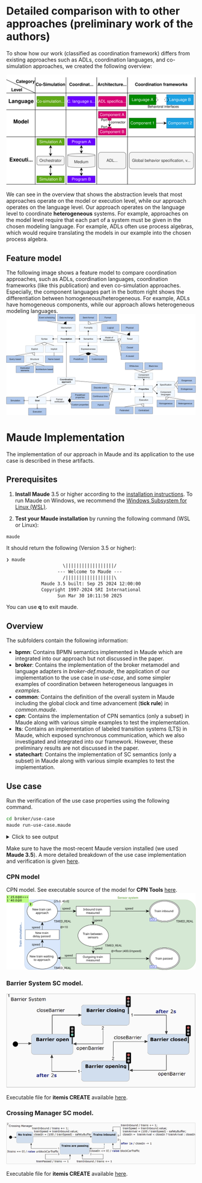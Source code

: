 # Detailed comparison with to other approaches (preliminary work of the authors)

To show how our work (classified as coordination framework) differs from existing approaches such as ADLs, coordination languages, and co-simulation approaches, we created the following overview:

![Coordination overview](./coordination-overview.svg)

We can see in the overview that shows the abstraction levels that most approaches operate on the model or execution level, while our approach operates on the language level.
Our approach operates on the language level to coordinate **heterogeneous** systems. For example, approaches on the model level require that each part of a system must be given in the chosen modeling language.
For example, ADLs often use process algebras, which would require translating the models in our example into the chosen process algebra.

## Feature model
The following image shows a feature model to compare coordination approaches, such as ADLs, coordination languages, coordination frameworks (like this publication) and even co-simulation approaches.
Especially, the component languages part in the bottom right shows the differentiation between homogeneous/heterogeneous. For example, ADLs have homogeneous components, while our approach allows heterogeneous modeling languages.
![Featuer model to compare coordination approaches](./feature-model.svg)

# Maude Implementation

The implementation of our approach in Maude and its application to the use case is described in these artifacts.

## Prerequisites

1. **Install Maude** 3.5 or higher according to the [installation instructions](https://maude.cs.illinois.edu/wiki/Maude_download_and_installation).
   To run Maude on Windows, we recommend the [Windows Subsystem for Linux (WSL)](https://learn.microsoft.com/en-us/windows/wsl/install).

2. **Test your Maude installation** by running the following command (WSL or Linux):
```bash
maude
```

It should return the following (Version 3.5 or higher):

```text
❯ maude
                     \||||||||||||||||||/
                   --- Welcome to Maude ---
                     /||||||||||||||||||\
             Maude 3.5 built: Sep 25 2024 12:00:00
             Copyright 1997-2024 SRI International
                   Sun Mar 30 10:11:50 2025
```

You can use **q** to exit maude.

## Overview

The subfolders contain the following information:

- **bpmn**: Contains BPMN semantics implemented in Maude which are integrated into our approach but not discussed in the paper.
- **broker**: Contains the implementation of the broker metamodel and language adapters in _broker-def.maude_, the application of our implementation to the use case in _use-case_, and some simpler examples of coordination between heterogeneous languages in _examples_.
- **common**: Contains the definition of the overall system in Maude including the global clock and time advancement (**tick rule**) in _common.maude_.
- **cpn**: Contains the implementation of CPN semantics (only a subset) in Maude along with various simple examples to test the implementation.
- **lts**: Contains an implementation of labeled transition systems (LTS) in Maude, which exposed synchronous communication, which we also investigated and integrated into our framework. However, these preliminary results are not discussed in the paper.
- **statechart**: Contains the implementation of SC semantics (only a subset) in Maude along with various simple examples to test the implementation.

## Use case

Run the verification of the use case properties using the following command.
```bash
cd broker/use-case
maude run-use-case.maude
```

<details>
  <summary>Click to see output</summary>

  ```text
❯ maude run-use-case.maude
                     \||||||||||||||||||/
                   --- Welcome to Maude ---
                     /||||||||||||||||||\
             Maude 3.5 built: Sep 25 2024 12:00:00
             Copyright 1997-2024 SRI International
                   Sun Mar 30 20:31:23 2025
==========================================
reduce in MODEL-CHECK : modelCheck(systemConfiguration, []~ Train-count-negative) .
rewrites: 23130 in 20ms cpu (20ms real) (1156500 rewrites/second)
result Bool: true
==========================================
reduce in MODEL-CHECK : modelCheck(systemConfiguration, []~ (Train-passing /\ Barriers-open)) .
rewrites: 22731 in 20ms cpu (17ms real) (1136550 rewrites/second)
result Bool: true
==========================================
reduce in MODEL-CHECK : modelCheck(systemConfiguration, []~ (Train-passing /\ Barrier-closing)) .
rewrites: 22731 in 10ms cpu (16ms real) (2273100 rewrites/second)
result Bool: true
==========================================
reduce in MODEL-CHECK : modelCheck(systemConfiguration, [](Barriers-closed -> <> Barriers-open)) .
rewrites: 22920 in 20ms cpu (16ms real) (1146000 rewrites/second)
result Bool: true
==========================================
reduce in MODEL-CHECK : modelCheck(systemConfiguration, [](Train-Inbound-Packet -> <> Barriers-closed)) .
rewrites: 22964 in 20ms cpu (16ms real) (1148200 rewrites/second)
result Bool: true
==========================================
search in MODEL-CHECK : systemConfiguration =>! S .

Solution 1 (state 403)
states: 404  rewrites: 22315 in 10ms cpu (16ms real) (2231500 rewrites/second)
S --> {< a : CPN |
  places : (place("New train can approach", "New train delay passed -> New train can approach",
    "New train can approach -> Inbound train measured", INT), place("New train waiting to approach",
    "Outgoing train measured -> New train waiting to approach",
    "New train waiting to approach -> New train delay passed", INT), place("Train between sensors",
    "Inbound train measured -> Train between sensors", "Train between sensors -> Outgoing train measured",
    INT), place("Train inbound", "Inbound train measured -> Train approaching", empty, INT), place(
    "Train passed", "Outgoing train measured -> Train passed", empty, INT)),
  transitions : (transition("Inbound train measured", "New train can approach -> Inbound train measured", (
    "Inbound train measured -> Train approaching", "Inbound train measured -> Train between sensors"), @+
    const(0)), transition("New train delay passed",
    "New train waiting to approach -> New train delay passed",
    "New train delay passed -> New train can approach", @+ const(10)), transition(
    "Outgoing train measured", "Train between sensors -> Outgoing train measured", (
    "Outgoing train measured -> New train waiting to approach", "Outgoing train measured -> Train passed"),
    @+ (const(400) /' speed))),
  arcs : (arc("Inbound train measured -> Train approaching", "Inbound train measured", "Train inbound",
    varExpression(speed)), arc("Inbound train measured -> Train between sensors", "Inbound train measured",
    "Train between sensors", varExpression(speed)), arc("New train can approach -> Inbound train measured",
    "New train can approach", "Inbound train measured", varExpression(speed)), arc(
    "New train delay passed -> New train can approach", "New train delay passed", "New train can approach",
    varExpression(speed)), arc("New train waiting to approach -> New train delay passed",
    "New train waiting to approach", "New train delay passed", varExpression(speed)), arc(
    "Outgoing train measured -> New train waiting to approach", "Outgoing train measured",
    "New train waiting to approach", varExpression(speed)), arc("Outgoing train measured -> Train passed",
    "Outgoing train measured", "Train passed", varExpression(speed)), arc(
    "Train between sensors -> Outgoing train measured", "Train between sensors", "Outgoing train measured",
    varExpression(speed))) >
< ai : CPNInstance |
  cpn : a,
  marking : (token("New train can approach", data(25), 78), token("New train can approach", data(40), 80))
    >
< barrierSystem : StateChart |
  transitions : ("Barrier closed" - event("openBarrier") / noEffect -> "Barrier opening", "Barrier closing"
    - event("openBarrier") / noEffect -> "Barrier open", "Barrier closing" - after(2) / noEffect ->
    "Barrier closed", "Barrier open" - event("closeBarrier") / noEffect -> "Barrier closing",
    "Barrier opening" - event("closeBarrier") / noEffect -> "Barrier closed", "Barrier opening" - after(2)
    / noEffect -> "Barrier open") >
< bsi : SCInstance |
  sc : barrierSystem,
  state : scToken("Barrier open", 0),
  variables : none >
< crossingManager : StateChart |
  transitions : ("No trains" - event("trainInbound") / trainSpeed = "trainInbound" . value ; (trains =
    trains +' 1 ; (closeIn = trainSpeed /' 200 ; closeIn = closeIn -' safetyBuffer)) -> "Trains inbound",
    "Trains are passing" - event("trainInbound") / trains = trains +' 1 -> "Trains are passing",
    "Trains are passing" - event("trainPassed") / trains = trains -' 1 -> "Trains are passing",
    "Trains are passing" - [trains == 0] / raise "unblockCarTraffic" ; (trainSpeed = 0 ; (trainArrival = 0
    ; closeIn = 0)) -> "No trains", "Trains inbound" - event("trainInbound") / trainSpeed = "trainInbound"
    . value ; (trains = trains +' 1 ; (trainArrival = trainSpeed /' 200 ; (trainArrival = closeIn -'
    safetyBuffer ; closeIn = trainArrival <' closeIn ? trainArrival : closeIn))) -> "Trains inbound",
    "Trains inbound" - [closeIn <=' 0] / raise "blockCarTraffic" -> "Trains are passing", "Trains inbound"
    - after(1)[closeIn >=' 1] / closeIn = closeIn -' 1 -> "Trains inbound") >
< cmi : SCInstance |
  sc : crossingManager,
  state : scToken("No trains", 2),
  variables : ([closeIn : 0], [trains : 0], [trainSpeed : 0], [trainArrival : 0], [safetyBuffer : 1]) >
< pools : EventPools |
  pools : (evpool("blockCarTraffic", nil), evpool("closeBarrier", nil), evpool("openBarrier", nil), evpool(
    "trainInbound", nil), evpool("trainPassed", nil), evpool("unblockCarTraffic", nil)) >
< br : Broker |
  in : noPackets,
  out : noPackets,
  bindings : ("Train inbound" -> "trainInbound", "Train passed" -> "trainPassed", "blockCarTraffic" ->
    "closeBarrier", "unblockCarTraffic" -> "openBarrier") >, 72}

No more solutions.
states: 404  rewrites: 22315 in 10ms cpu (16ms real) (2231500 rewrites/second)
Maude>
```
</details>

Make sure to have the most-recent Maude version installed (we used **Maude 3.5**).
A more detailed breakdown of the use case implementation and verification is given [here](./broker/use-case/README.md).

### CPN model
CPN model. See executable source of the model for **CPN Tools** [here](./cpn/examples/source/sensor-system.cpn).
![Image of the CPN model in the use case](./cpn/examples/source/sensor-system.svg)

### Barrier System SC model.

![Image of the SC model in the use case](./broker/use-case/images/broker-barrier-system.png)

Executable file for **itemis CREATE** available [here](./broker/use-case/images/barrier-system-crossing-manager.ysc).

### Crossing Manager SC model.

![Image of the SC model in the use case](./broker/use-case/images/broker-crossing-manager.png)

Executable file for **itemis CREATE** available [here](./broker/use-case/images/barrier-system-crossing-manager.ysc).

